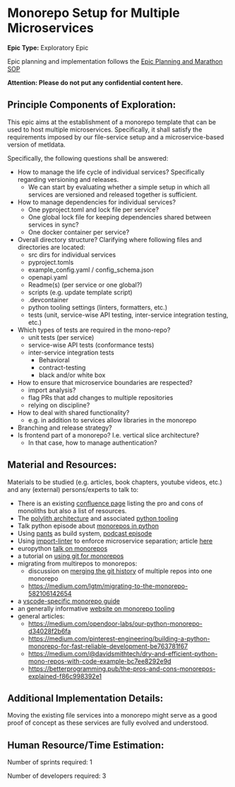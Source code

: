 # Monorepo Setup for Multiple Microservices
**Epic Type:** Exploratory Epic

Epic planning and implementation follows the
[Epic Planning and Marathon SOP](https://docs.ghga-dev.de/main/sops/sop001_epic_planning.html)

**Attention: Please do not put any confidential content here.**

## Principle Components of Exploration:

This epic aims at the establishment of a monorepo template that can be used to host
multiple microservices. Specifically, it shall satisfy the requirements imposed by 
our file-service setup and a microservice-based version of metldata.

Specifically, the following questions shall be answered:

- How to manage the life cycle of individual services? Specifically regarding versioning
  and releases.
    - We can start by evaluating whether a simple setup in which all services are
      versioned and released together is sufficient.
- How to manage dependencies for individual services?
    - One pyproject.toml and lock file per service?
    - One global lock file for keeping dependencies shared between services in sync?
    - One docker container per service?
- Overall directory structure? Clarifying where following files and directories are
  located:
    - src dirs for individual services
    - pyproject.tomls
    - example_config.yaml / config_schema.json
    - openapi.yaml
    - Readme(s) (per service or one global?)
    - scripts (e.g. update template script)
    - .devcontainer
    - python tooling settings (linters, formatters, etc.)
    - tests (unit, service-wise API testing, inter-service integration testing, etc.)
- Which types of tests are required in the mono-repo?
    - unit tests (per service)
    - service-wise API tests (conformance tests)
    - inter-service integration tests
        - Behavioral
        - contract-testing
        - black and/or white box
- How to ensure that microservice boundaries are respected?
    - import analysis?
    - flag PRs that add changes to multiple repositories
    - relying on discipline?
- How to deal with shared functionality?
    - e.g. in addition to services allow libraries in the monorepo
- Branching and release strategy?
- Is frontend part of a monorepo? I.e. vertical slice architecture?
    - In that case, how to manage authentication?


## Material and Resources:

Materials to be studied (e.g. articles, book chapters, youtube videos, etc.) and any (external) persons/experts to talk to:

- There is an existing [confluence page](https://wiki.verbis.dkfz.de/x/bwDYCg) listing
  the pro and cons of monoliths but also a list of resources.
- The [polylith architecture](https://polylith.gitbook.io/polylith) and associated
  [python tooling](https://davidvujic.github.io/python-polylith-docs/)
- Talk python episode about [monorepos in python](https://talkpython.fm/episodes/show/399/monorepos-in-python)
- Using [pants](https://www.pantsbuild.org/) as build system,
  [podcast episode](https://talkpython.fm/episodes/show/387/build-all-the-things-with-pants-build-system)
- Using [import-linter](https://github.com/seddonym/import-linter) to enforce
  microservice separation; article [here](https://www.piglei.com/articles/en-6-ways-to-improve-the-arch-of-you-py-project/)
- europython [talk on monorepos](https://www.youtube.com/watch?v=N6ENyH4_r8U)
- a tutorial on [using git for monorepos](https://www.atlassian.com/git/tutorials/monorepos)
- migrating from multirepos to monorepos:
    - discussion on
      [merging the git history](https://softwareengineering.stackexchange.com/questions/379228/steps-to-convert-multi-repo-to-mono-repo#:~:text=By%20default%20this%20will%20add%20the%20complete%20history%2C,updates%20from%20the%20original%20repo%20%28git%20subtree%20pull%29.)
      of multiple repos into one monorepo
    - https://medium.com/lgtm/migrating-to-the-monorepo-582106142654
- a [vscode-specific monorepo guide](https://github.com/microsoft/vscode-python/wiki/Mono-Repo-Set%E2%80%90up-Guide)
- an generally informative [website on monorepo tooling](https://monorepo.tools/)
- general articles:
    - https://medium.com/opendoor-labs/our-python-monorepo-d34028f2b6fa
    - https://medium.com/pinterest-engineering/building-a-python-monorepo-for-fast-reliable-development-be763781f67
    - https://medium.com/@davidsmithtech/dry-and-efficient-python-mono-repos-with-code-example-bc7ee8292e9d
    - https://betterprogramming.pub/the-pros-and-cons-monorepos-explained-f86c998392e1


## Additional Implementation Details:

Moving the existing file services into a monorepo might serve as a good proof of
concept as these services are fully evolved and understood.


## Human Resource/Time Estimation:

Number of sprints required: 1

Number of developers required: 3
